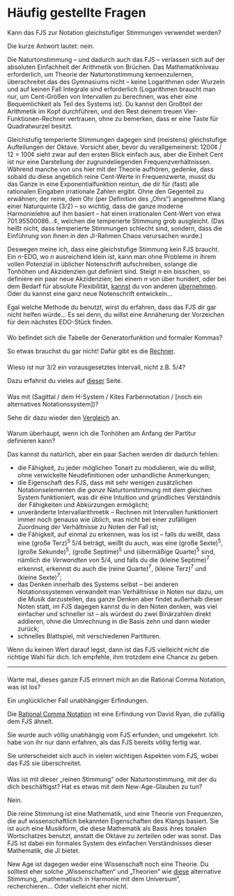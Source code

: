 ﻿# Häufig gestellte Fragen

<style>h2 { font-weight: normal; font-size: 100%; }</style>

## Kann das FJS zur Notation gleichstufiger Stimmungen verwendet werden?

Die kurze Antwort lautet: nein.

Die Naturtonstimmung – und dadurch auch das FJS – verlassen sich auf der absoluten Einfachheit der Arithmetik von Brüchen. Das Mathematikniveau erforderlich, um Theorie der Naturtonstimmung kennenzulernen, überschreitet das des Gymnasiums nicht – keine Logarithmen oder Wurzeln und auf keinen Fall Integrale sind erforderlich (Logarithmen braucht man nur, um Cent-Größen von Intervallen zu berechnen, was eher eine Bequemlichkeit als Teil des Systems ist). Du kannst den Großteil der Arithmetik im Kopf durchführen, und den Rest deinem treuen Vier-Funktionen-Rechner vertrauen, ohne zu bemerken, dass er eine Taste für Quadratwurzel besitzt.

Gleichstufig temperierte Stimmungen dagegen sind (meistens) gleichstufige Aufteilungen der Oktave. Vorsicht aber, bevor du verallgemeinerst: 1200¢ / 12 = 100¢ sieht zwar auf den ersten Blick einfach aus, aber die Einheit Cent ist nur eine Darstellung der zugrundeliegenden Frequenzverhältnissen. Während manche von uns hier mit der Theorie aufhören, gedenke, dass sobald du diese angeblich reine Cent-Werte in Frequenzwerte, musst du das Ganze in eine Exponentialfunktion reintun, die dir für (fast) alle rationalen Eingaben irrationale Zahlen ergibt. Ohne den Gegenteil zu erwähnen; der reine, dem Ohr (per Definition des „Ohrs“) angenehme Klang einer Naturquinte (3/2) – so wichtig, dass die ganze moderne Harmonielehre auf ihm basiert – hat einen irrationalen Cent-Wert von etwa 701.95500086…¢, welchen die temperierte Stimmung grob ausgleicht. (Das heißt nicht, dass temperierte Stimmungen schlecht sind, sondern, dass die Einführung von ihnen in den JI-Rahmen Chaos verursachen wurde.)

Deswegen meine ich, dass eine gleichstufige Stimmung kein FJS braucht. Ein *n*-EDO, wo *n* ausreichend klein ist, kann man ohne Probleme in ihrem vollen Potenzial in üblicher Notenschrift aufschreiben, solange die Tonhöhen und Akzidenzien gut definiert sind. Steigt *n* ein bisschen, so definiere ein paar neue Akzidenzien; bei einem *n* von über hundert, oder bei dem Bedarf für absolute Flexibilität, [kannst](http://musictheory.zentral.zone/huntsystem1.html) du von anderen [übernehmen](http://sagittal.org/). Oder du kannst eine ganz neue Notenschrift entwickeln…

Egal welche Methode du benutzt, wirst du erfahren, dass das FJS dir gar nicht helfen würde… Es sei denn, du willst eine Annäherung der Vorzeichen für dein nächstes EDO-Stück finden.

## Wo befindet sich die Tabelle der Generatorfunktion und formaler Kommas?

So etwas brauchst du gar nicht! Dafür gibt es die [Rechner](calc.html).

## Wieso ist nur 3/2 ein vorausgesetztes Intervall, nicht z.B. 5/4?

Dazu erfahrst du vieles auf [dieser](compare.html) Seite.

## Was mit (Sagittal / dem H-System / Kites Farbennotation / \[noch ein alternatives Notationssystem\])?

Sehe dir dazu wieder den [Vergleich](compare.html) an.

## Warum überhaupt, wenn ich die Tonhöhen am Anfang der Partitur definieren kann?

Das kannst du natürlich, aber ein paar Sachen werden dir dadurch fehlen:

- die Fähigkeit, zu jeder möglichen Tonart zu modulieren, wie du willst, ohne verwickelte Neudefinitionen oder unhandliche Anmerkungen;
- die Eigenschaft des FJS, dass mit sehr wenigen zusätzlichen Notationselementen die *ganze* Naturtonstimmung mit dem gleichen System funktioniert, was dir eine Intuition und gründliches Verständnis der Fähigkeiten und Abkürzungen ermöglicht;
- unveränderte Intervallarithmetik – Rechnen mit Intervallen funktioniert immer noch genauso wie üblich, was nicht bei einer zufälligen Zuordnung der Verhältnisse zu Noten der Fall ist;
- die Fähigkeit, auf einmal zu erkennen, was los ist – falls du weißt, dass eine (große Terz)<sup>5</sup> 5/4 beträgt, weißt du auch, was eine (große Sexte)<sup>5</sup>, (große Sekunde)<sup>5</sup>, (große Septime)<sup>5</sup> und (übermäßige Quarte)<sup>5</sup> sind, nämlich die *Verwandten* von 5/4, und falls du die (kleine Septime)<sup>7</sup> erkennst, erkennst du auch die (reine Quarte)<sup>7</sup>, (kleine Terz)<sup>7</sup> und (kleine Sexte)<sup>7</sup>;
- das Denken innerhalb des Systems selbst – bei anderen Notationssystemen verwandelt man Verhältnisse in Noten nur dazu, um die Musik darzustellen, das ganze Denken aber findet außerhalb dieser Noten statt, im FJS dagegen kannst du in den Noten denken, was viel einfacher und schneller ist – als würdest du zwei Binärzahlen direkt addieren, ohne die Umrechnung in die Basis zehn und dann wieder zurück;
- schnelles Blattspiel, mit verschiedenen Partituren.

Wenn du keinen Wert darauf legst, dann ist das FJS vielleicht nicht die richtige Wahl für dich. Ich empfehle, ihm trotzdem eine Chance zu geben.

---

## Warte mal, dieses ganze FJS erinnert mich an die Rational Comma Notation, was ist los?

Ein unglücklicher Fall unabhängiger Erfindungen.

Die [Rational Comma Notation](https://en.xen.wiki/w/Rational_Comma_Notation_(RCN)) ist eine Erfindung von David Ryan, die zufällig dem FJS ähnelt.

Sie wurde auch völlig unabhängig vom FJS erfunden, und umgekehrt. Ich habe von ihr nur dann erfahren, als das FJS bereits völlig fertig war.

Sie unterscheidet sich auch in vielen wichtigen Aspekten vom FJS, wobei das FJS sie überschreitet.

## Was ist mit dieser „reinen Stimmung“ oder Naturtonstimmung, mit der du dich beschäftigst? Hat es etwas mit dem New-Age-Glauben zu tun?

Nein.

Die reine Stimmung ist eine Mathematik, und eine Theorie von Frequenzen, die auf wissenschaftlich bekannten Eigenschaften des Klangs basiert. Sie ist auch eine Musikform, die diese Mathematik als Basis ihres tonalen Wortschatzes benutzt, anstatt die Oktave zu zerteilen oder was sonst. Das FJS ist dabei ein formales System des einfachen Verständnisses dieser Mathematik, die JI bietet.

New Age ist dagegen weder eine Wissenschaft noch eine Theorie. Du solltest eher solche „Wissenschaften“ und „Theorien“ wie [diese](https://attunedvibrations.com/432hz/) alternative Stimmung, „mathematisch in Harmonie mit dem Universum“, recherchieren… Oder vielleicht eher nicht.
